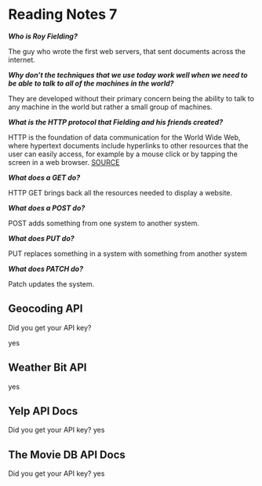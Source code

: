 # Reading Notes 7

***Who is Roy Fielding?***

The guy who wrote the first web servers, that sent documents across the internet.

***Why don’t the techniques that we use today work well when we need to be able to talk to all of the machines in the world?***

They are developed without their primary concern being the ability to  talk to any machine in the world but rather a small group of machines.

***What is the HTTP protocol that Fielding and his friends created?***

HTTP is the foundation of data communication for the World Wide Web, where hypertext documents include hyperlinks to other resources that the user can easily access, for example by a mouse click or by tapping the screen in a web browser.
[SOURCE](https://en.wikipedia.org/wiki/Hypertext_Transfer_Protocol)

***What does a GET do?***

HTTP GET brings back all the resources needed to display a website.

***What does a POST do?***

POST adds something from one system to another system.

***What does PUT do?***

PUT replaces something in a system with something from another system

***What does PATCH do?***

Patch updates the system.

## Geocoding API

Did you get your API key?

yes
## Weather Bit API

yes

## Yelp API Docs

Did you get your API key?
yes

## The Movie DB API Docs

Did you get your API key?
yes
